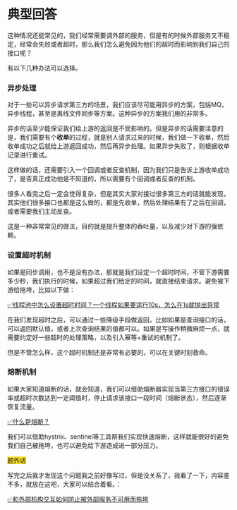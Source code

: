 # 典型回答


这种情况还挺常见的，我们经常需要调外部的服务，但是有的时候外部服务又不稳定，经常会失败或者超时，那么我们怎么避免因为他们的超时而影响到我们自己的接口呢？



有以下几种办法可以选择。



### 异步处理


对于一些可以异步请求第三方的场景，我们应该尽可能用异步的方案，包括MQ，异步线程，甚至是离线文件同步等方案。这种异步的方案我们用的非常多。



异步的话至少能保证我们给上游的返回是不受影响的。但是异步的话需要注意的是，我们需要有个**收单**的过程，就是别人请求过来的时候，我们做一下收单，然后收单成功之后就给上游返回成功，然后再异步处理。如果异步失败了，则根据收单记录进行重试。



这样做的话，还需要引入一个回调或者反查机制，因为我们只是告诉上游收单成功了，是否真正成功他是不知道的，所以需要有个回调或者反查的机制。



很多人看完之后一定会觉得复杂，但是其实大家对接过很多第三方的话就能发现，其实他们很多接口也都是这么做的，都是先收单，然后处理结果有了之后在回调，或者需要我们主动反查。



这是一种非常常见的做法，目的就是提升整体的吞吐量，以及减少对下游的强依赖。



### 设置超时机制


如果是同步调用，也不是没有办法，那就是我们设定一个超时时间，不管下游需要多少秒，我们执行的时候，如果超过我们给定的时间，就直接结束请求。避免被下游给拖垮，比如以下做：



[✅线程池中怎么设置超时时间？一个线程如果要运行10s，怎么在1s就抛出异常](https://www.yuque.com/hollis666/qyhor6/wqng0a6lhodk4lug)



在我们发现超时之后，可以通过一些降级手段做返回，比如如果是查询接口的话，可以返回默认值，或者上次查询结果的值都可以。如果是写操作稍微麻烦一点，就需要约定好一些超时的处理策略，以及引入幂等+重试的机制了。



但是不管怎么样，这个超时机制还是非常有必要的，可以在关键时刻救命。



### 熔断机制


如果大家知道熔断的话，就会知道，我们可以借助熔断器实现当第三方接口的错误率或超时次数达到一定阈值时，停止请求该接口一段时间（熔断状态），然后逐渐恢复流量。



[✅什么是熔断？](https://www.yuque.com/hollis666/qyhor6/fdequc)



我们可以借助hystrix、sentinel等工具帮我们实现快速熔断，这样就能很好的避免我们自己被拖垮，也可以避免给下游造成进一部分压力。



<font style="background-color:#FBDE28;">题外话</font>



写完之后我才发现这个问题我之前好像写过，但是没关系了，我看了一下，内容差不多，就放在这吧，大家可以结合着看。：

[✅和外部机构交互如何防止被外部服务不可用而拖垮](https://www.yuque.com/hollis666/qyhor6/xn8ucm3w3exfazpp)

